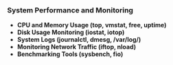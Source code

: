 ### System Performance and Monitoring ###
- **CPU and Memory Usage (top, vmstat, free, uptime)**
- **Disk Usage Monitoring (iostat, iotop)**
- **System Logs (journalctl, dmesg, /var/log/)**
- **Monitoring Network Traffic (iftop, nload)**
- **Benchmarking Tools (sysbench, fio)**
